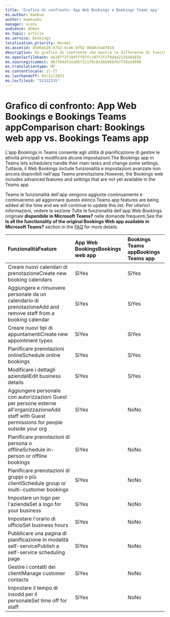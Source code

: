 ```yaml
---
title: 'Grafico di confronto: App Web Bookings e Bookings Teams app'
ms.author: kwekua
author: kwekuako
manager: scotv
audience: Admin
ms.topic: article
ms.service: bookings
localization_priority: Normal
ms.assetid: d586eb28-b752-4c46-bf92-00a0c5ad781d
description: Un grafico di confronto che mostra le differenze di funzionalità tra l'app Web Bookings e l'app Bookings Teams app.
ms.openlocfilehash: de207f2f194fff07fcc07f2f278d4a2135d4585b
ms.sourcegitcommit: 967f64dfa1a05f31179c8316b96bfb7758a5d990
ms.translationtype: MT
ms.contentlocale: it-IT
ms.lasthandoff: 05/12/2021
ms.locfileid: "52332235"
---
```

# <a name="comparison-chart-bookings-web-app-vs-bookings-teams-app"></a><span data-ttu-id="90972-103">Grafico di confronto: App Web Bookings e Bookings Teams app</span><span class="sxs-lookup"><span data-stu-id="90972-103">Comparison chart: Bookings web app vs. Bookings Teams app</span></span>

<span data-ttu-id="90972-104">L'app Bookings in Teams consente agli utilità di pianificazione di gestire le attività principali e modificare alcune impostazioni.</span><span class="sxs-lookup"><span data-stu-id="90972-104">The Bookings app in Teams lets schedulers handle their main tasks and change some settings.</span></span> <span data-ttu-id="90972-105">Tuttavia, il Web Bookings include funzionalità e impostazioni avanzate non ancora disponibili nell'app Teams prenotazione.</span><span class="sxs-lookup"><span data-stu-id="90972-105">However, the Bookings web includes advanced features and settings that are not yet available in the Teams app.</span></span>

<span data-ttu-id="90972-106">Teams le funzionalità dell'app vengono aggiunte continuamente e continueremo ad aggiornare questo elenco.</span><span class="sxs-lookup"><span data-stu-id="90972-106">Teams app features are being added all the time and we will continue to update this list.</span></span> <span data-ttu-id="90972-107">Per ulteriori informazioni, vedere la sezione Tutte le funzionalità dell'app [](bookings-faq.yml) Web Bookings originale **disponibile in Microsoft Teams?** nelle domande frequenti.</span><span class="sxs-lookup"><span data-stu-id="90972-107">See the **Is all the functionality of the original Bookings Web app available in Microsoft Teams?** section in the [FAQ](bookings-faq.yml) for more details.</span></span>

| <span data-ttu-id="90972-108">Funzionalità</span><span class="sxs-lookup"><span data-stu-id="90972-108">Feature</span></span> | <span data-ttu-id="90972-109">App Web Bookings</span><span class="sxs-lookup"><span data-stu-id="90972-109">Bookings web app</span></span> | <span data-ttu-id="90972-110">Bookings Teams app</span><span class="sxs-lookup"><span data-stu-id="90972-110">Bookings Teams app</span></span> |
|:---|:---|:---|
| <span data-ttu-id="90972-111">Creare nuovi calendari di prenotazione</span><span class="sxs-lookup"><span data-stu-id="90972-111">Create new booking calendars</span></span> | <span data-ttu-id="90972-112">Sì</span><span class="sxs-lookup"><span data-stu-id="90972-112">Yes</span></span> | <span data-ttu-id="90972-113">Sì</span><span class="sxs-lookup"><span data-stu-id="90972-113">Yes</span></span> |
| <span data-ttu-id="90972-114">Aggiungere e rimuovere personale da un calendario di prenotazione</span><span class="sxs-lookup"><span data-stu-id="90972-114">Add and remove staff from a booking calendar</span></span> | <span data-ttu-id="90972-115">Sì</span><span class="sxs-lookup"><span data-stu-id="90972-115">Yes</span></span> | <span data-ttu-id="90972-116">Sì</span><span class="sxs-lookup"><span data-stu-id="90972-116">Yes</span></span> |
| <span data-ttu-id="90972-117">Creare nuovi tipi di appuntamenti</span><span class="sxs-lookup"><span data-stu-id="90972-117">Create new appointment types</span></span> | <span data-ttu-id="90972-118">Sì</span><span class="sxs-lookup"><span data-stu-id="90972-118">Yes</span></span> | <span data-ttu-id="90972-119">Sì</span><span class="sxs-lookup"><span data-stu-id="90972-119">Yes</span></span> |
| <span data-ttu-id="90972-120">Pianificare prenotazioni online</span><span class="sxs-lookup"><span data-stu-id="90972-120">Schedule online bookings</span></span> | <span data-ttu-id="90972-121">Sì</span><span class="sxs-lookup"><span data-stu-id="90972-121">Yes</span></span> | <span data-ttu-id="90972-122">Sì</span><span class="sxs-lookup"><span data-stu-id="90972-122">Yes</span></span> |
| <span data-ttu-id="90972-123">Modificare i dettagli aziendali</span><span class="sxs-lookup"><span data-stu-id="90972-123">Edit business details</span></span> | <span data-ttu-id="90972-124">Sì</span><span class="sxs-lookup"><span data-stu-id="90972-124">Yes</span></span> | <span data-ttu-id="90972-125">Sì</span><span class="sxs-lookup"><span data-stu-id="90972-125">Yes</span></span> |
| <span data-ttu-id="90972-126">Aggiungere personale con autorizzazioni Guest per persone esterne all'organizzazione</span><span class="sxs-lookup"><span data-stu-id="90972-126">Add staff with Guest permissions for people outside your org</span></span> | <span data-ttu-id="90972-127">Sì</span><span class="sxs-lookup"><span data-stu-id="90972-127">Yes</span></span> | <span data-ttu-id="90972-128">No</span><span class="sxs-lookup"><span data-stu-id="90972-128">No</span></span> |
| <span data-ttu-id="90972-129">Pianificare prenotazioni di persona o offline</span><span class="sxs-lookup"><span data-stu-id="90972-129">Schedule in-person or offline bookings</span></span> | <span data-ttu-id="90972-130">Sì</span><span class="sxs-lookup"><span data-stu-id="90972-130">Yes</span></span> | <span data-ttu-id="90972-131">No</span><span class="sxs-lookup"><span data-stu-id="90972-131">No</span></span> |
| <span data-ttu-id="90972-132">Pianificare prenotazioni di gruppi o più clienti</span><span class="sxs-lookup"><span data-stu-id="90972-132">Schedule group or multi-customer bookings</span></span> | <span data-ttu-id="90972-133">Sì</span><span class="sxs-lookup"><span data-stu-id="90972-133">Yes</span></span> | <span data-ttu-id="90972-134">No</span><span class="sxs-lookup"><span data-stu-id="90972-134">No</span></span> |
| <span data-ttu-id="90972-135">Impostare un logo per l'azienda</span><span class="sxs-lookup"><span data-stu-id="90972-135">Set a logo for your business</span></span> | <span data-ttu-id="90972-136">Sì</span><span class="sxs-lookup"><span data-stu-id="90972-136">Yes</span></span> | <span data-ttu-id="90972-137">No</span><span class="sxs-lookup"><span data-stu-id="90972-137">No</span></span> |
| <span data-ttu-id="90972-138">Impostare l'orario di ufficio</span><span class="sxs-lookup"><span data-stu-id="90972-138">Set business hours</span></span> | <span data-ttu-id="90972-139">Sì</span><span class="sxs-lookup"><span data-stu-id="90972-139">Yes</span></span> | <span data-ttu-id="90972-140">No</span><span class="sxs-lookup"><span data-stu-id="90972-140">No</span></span> |
| <span data-ttu-id="90972-141">Pubblicare una pagina di pianificazione in modalità self-service</span><span class="sxs-lookup"><span data-stu-id="90972-141">Publish a self-service scheduling page</span></span> | <span data-ttu-id="90972-142">Sì</span><span class="sxs-lookup"><span data-stu-id="90972-142">Yes</span></span> | <span data-ttu-id="90972-143">No</span><span class="sxs-lookup"><span data-stu-id="90972-143">No</span></span> |
| <span data-ttu-id="90972-144">Gestire i contatti dei clienti</span><span class="sxs-lookup"><span data-stu-id="90972-144">Manage customer contacts</span></span> | <span data-ttu-id="90972-145">Sì</span><span class="sxs-lookup"><span data-stu-id="90972-145">Yes</span></span> | <span data-ttu-id="90972-146">No</span><span class="sxs-lookup"><span data-stu-id="90972-146">No</span></span> |
| <span data-ttu-id="90972-147">Impostare il tempo di insodd per il personale</span><span class="sxs-lookup"><span data-stu-id="90972-147">Set time off for staff</span></span> | <span data-ttu-id="90972-148">Sì</span><span class="sxs-lookup"><span data-stu-id="90972-148">Yes</span></span> | <span data-ttu-id="90972-149">No</span><span class="sxs-lookup"><span data-stu-id="90972-149">No</span></span> |
